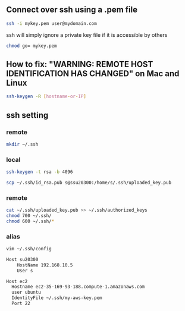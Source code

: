 ## Connect over ssh using a .pem file
```bash
ssh -i mykey.pem user@mydomain.com
```
ssh will simply ignore a private key file if it is accessible by others
```bash
chmod go= mykey.pem
```


## How to fix: "WARNING: REMOTE HOST IDENTIFICATION HAS CHANGED" on Mac and Linux

```bash
ssh-keygen -R [hostname-or-IP]
```

## ssh setting

### remote

```bash
mkdir ~/.ssh
```

### local

```bash
ssh-keygen -t rsa -b 4096
```

```bash
scp ~/.ssh/id_rsa.pub s@ssu20300:/home/s/.ssh/uploaded_key.pub
```

### remote

```bash
cat ~/.ssh/uploaded_key.pub >> ~/.ssh/authorized_keys
chmod 700 ~/.ssh/
chmod 600 ~/.ssh/*
```

### alias

```bash
vim ~/.ssh/config
```

```bash
Host su20300
    HostName 192.168.10.5
    User s
```
```bash
Host ec2
  Hostname ec2-35-169-93-188.compute-1.amazonaws.com
  user ubuntu
  IdentityFile ~/.ssh/my-aws-key.pem
  Port 22
```
